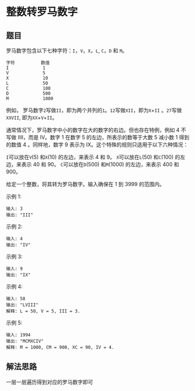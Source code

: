 # 整数转罗马数字
## 题目
罗马数字包含以下七种字符：`I`，`V`，`X`，`L`, `C`，`D` 和 `M`。
~~~
字符          数值
I             1
V             5
X             10
L             50
C             100
D             500
M             1000
~~~
例如， 罗马数字`2`写做`II`，即为两个并列的`1`。`12`写做`XII`，即为`X`+`II` 。`27`写做`XXVII`, 即为`XX`+`V`+`II`。

通常情况下，罗马数字中小的数字在大的数字的右边。但也存在特例，例如 4 不写做 IIII，而是 IV。数字 1 在数字 5 的左边，所表示的数等于大数 5 减小数 1 得到的数值 4 。同样地，数字 9 表示为 IX。这个特殊的规则只适用于以下六种情况：

`I`可以放在`V`(5) 和`X`(10) 的左边，来表示 4 和 9。
`X`可以放在`L`(50) 和`C`(100) 的左边，来表示 40 和 90。 
`C`可以放在`D`(500) 和`M`(1000) 的左边，来表示 400 和 900。

给定一个整数，将其转为罗马数字。输入确保在 1 到 3999 的范围内。

示例 1:
~~~
输入: 3
输出: "III"
~~~
示例 2:
~~~
输入: 4
输出: "IV"
~~~
示例 3:
~~~
输入: 9
输出: "IX"
~~~
示例 4:
~~~
输入: 58
输出: "LVIII"
解释: L = 50, V = 5, III = 3.
~~~
示例 5:
~~~
输入: 1994
输出: "MCMXCIV"
解释: M = 1000, CM = 900, XC = 90, IV = 4.
~~~
## 解法思路

一层一层遍历得到对应的罗马数字即可